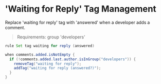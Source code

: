 'Waiting for Reply' Tag Management 
====================
Replace 'waiting for reply' tag with 'answered' when a developer adds a comment.

>Requirements: group 'developers'

```java
rule Set tag waiting for reply (answered)

when comments.added.isNotEmpty {
  if (!comments.added.last.author.isInGroup("developers")) {
    removeTag("waiting for reply");
    addTag("waiting for reply (answered?)");
  }
}
```
